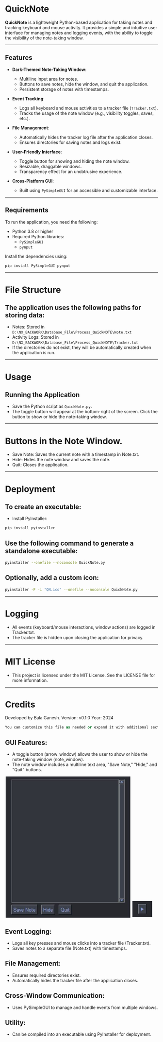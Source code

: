 # QuickNote

**QuickNote** is a lightweight Python-based application for taking notes and tracking keyboard and mouse activity. It provides a simple and intuitive user interface for managing notes and logging events, with the ability to toggle the visibility of the note-taking window. 

---

## Features

- **Dark-Themed Note-Taking Window**:
  - Multiline input area for notes.
  - Buttons to save notes, hide the window, and quit the application.
  - Persistent storage of notes with timestamps.

- **Event Tracking**:
  - Logs all keyboard and mouse activities to a tracker file (`Tracker.txt`).
  - Tracks the usage of the note window (e.g., visibility toggles, saves, etc.).

- **File Management**:
  - Automatically hides the tracker log file after the application closes.
  - Ensures directories for saving notes and logs exist.

- **User-Friendly Interface**:
  - Toggle button for showing and hiding the note window.
  - Resizable, draggable windows.
  - Transparency effect for an unobtrusive experience.

- **Cross-Platform GUI**:
  - Built using `PySimpleGUI` for an accessible and customizable interface.

---

## Requirements

To run the application, you need the following:

- Python 3.8 or higher
- Required Python libraries:
  - `PySimpleGUI`
  - `pynput`

Install the dependencies using:

```bash
pip install PySimpleGUI pynput
```
---

# File Structure
## The application uses the following paths for storing data:

- Notes: Stored in `D:\NX_BACKWORK\Database_File\Process_QuickNOTE\Note.txt`
- Activity Logs: Stored in `D:\NX_BACKWORK\Database_File\Process_QuickNOTE\Tracker.txt`
- If the directories do not exist, they will be automatically created when the application is run.

---

# Usage
## Running the Application
- Save the Python script as `QuickNote.py.`
- The toggle button will appear at the bottom-right of the screen. Click the button to show or hide the note-taking window.

---

# Buttons in the Note Window.
- Save Note: Saves the current note with a timestamp in Note.txt.
- Hide: Hides the note window and saves the note.
- Quit: Closes the application.

---

# Deployment
## To create an executable:
- Install PyInstaller:
```bash
pip install pyinstaller
```
## Use the following command to generate a standalone executable:
```bash
pyinstaller --onefile --noconsole QuickNote.py
```
## Optionally, add a custom icon:
```bash
pyinstaller -F -i "QN.ico" --onefile --noconsole QuickNote.py
```
---

# Logging
- All events (keyboard/mouse interactions, window actions) are logged in Tracker.txt.
- The tracker file is hidden upon closing the application for privacy.

---

# MIT License
- This project is licensed under the MIT License. See the LICENSE file for more information.

---

# Credits
Developed by Bala Ganesh.
Version: v0.1.0
Year: 2024

```vb
You can customize this file as needed or expand it with additional sections. Let me know if you'd like assistance creating a specific section! 😊
```

## GUI Features:

- A toggle button (arrow_window) allows the user to show or hide the note-taking window (note_window).
- The note window includes a multiline text area, "Save Note," "Hide," and "Quit" buttons.

![image](QuickNote_HomeScreen.JPG)
![image](QuickNote_togglebutton.JPG)

## Event Logging:

- Logs all key presses and mouse clicks into a tracker file (Tracker.txt).
- Saves notes to a separate file (Note.txt) with timestamps.

## File Management:

- Ensures required directories exist.
- Automatically hides the tracker file after the application closes.

## Cross-Window Communication:

- Uses PySimpleGUI to manage and handle events from multiple windows.

## Utility:

- Can be compiled into an executable using PyInstaller for deployment.